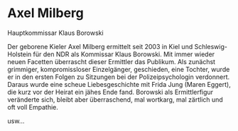 # Axel Milberg

Hauptkommissar Klaus Borowski

Der geborene Kieler Axel Milberg ermittelt seit 2003 in Kiel und Schleswig-Holstein für den NDR als Kommissar Klaus Borowski. 
Mit immer wieder neuen Facetten überrascht dieser Ermittler das Publikum. Als zunächst grimmiger, kompromissloser Einzelgänger, 
geschieden, eine Tochter, wurde er in den ersten Folgen zu Sitzungen bei der Polizeipsychologin verdonnert. 
Daraus wurde eine scheue Liebesgeschichte mit Frida Jung (Maren Eggert), die kurz vor der Heirat ein jähes Ende fand. 
Borowski als Ermittlerfigur veränderte sich, bleibt aber überraschend, mal wortkarg, mal zärtlich und oft voll Empathie.

usw...
